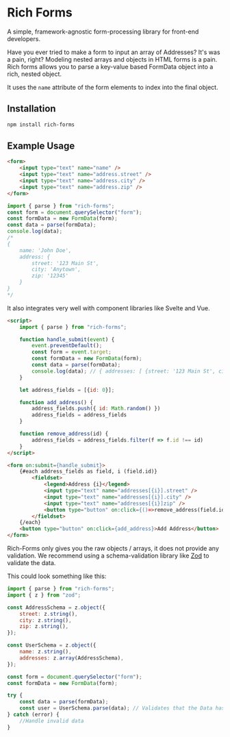 # Rich Forms

A simple, framework-agnostic form-processing library for front-end developers.

Have you ever tried to make a form to input an array of Addresses? It's was a pain, right?
Modeling nested arrays and objects in HTML forms is a pain. Rich forms allows you to parse
a key-value based FormData object into a rich, nested object.

It uses the `name` attribute of the form elements to index into the final object.


## Installation

```bash
npm install rich-forms
```

## Example Usage

```html
<form>
	<input type="text" name="name" />
	<input type="text" name="address.street" />
	<input type="text" name="address.city" />
	<input type="text" name="address.zip" />
</form>
```

```javascript
import { parse } from "rich-forms";
const form = document.querySelector("form");
const formData = new FormData(form);
const data = parse(formData);
console.log(data);
/* 
{ 
    name: 'John Doe', 
    address: { 
        street: '123 Main St', 
        city: 'Anytown', 
        zip: '12345' 
    }
}
*/
```

It also integrates very well with component libraries like Svelte and Vue.

```html
<script>
    import { parse } from "rich-forms";

    function handle_submit(event) {
        event.preventDefault();
        const form = event.target;
        const formData = new FormData(form);
        const data = parse(formData);
        console.log(data); // { addresses: [ {street: '123 Main St', city: 'Anytown', zip: '12345'}] }
    }

    let address_fields = [{id: 0}];

    function add_address() {
        address_fields.push({ id: Math.random() })
        address_fields = address_fields
    }

    function remove_address(id) {       
        address_fields = address_fields.filter(f => f.id !== id)
    }
</script>

<form on:submit={handle_submit}>
    {#each address_fields as field, i (field.id)}
        <fieldset>
            <legend>Address {i}</legend>
            <input type="text" name="addresses[{i}].street" />
            <input type="text" name="addresses[{i}].city" />
            <input type="text" name="addresses[{i}]zip" />
            <button type="button" on:click={()=>remove_address(field.id)}>Remove Address</button>
        </fieldset>
    {/each}
    <button type="button" on:click={add_address}>Add Address</button>
</form>
```

Rich-Forms only gives you the raw objects / arrays, it does not provide any validation. We recommend using
a schema-validation library like [Zod](https://www.zod.dev/) to validate the data.

This could look something like this:

```javascript
import { parse } from "rich-forms";
import { z } from "zod";

const AddressSchema = z.object({
    street: z.string(),
    city: z.string(),
    zip: z.string(),
});

const UserSchema = z.object({
    name: z.string(),
    addresses: z.array(AddressSchema),
});

const form = document.querySelector("form");
const formData = new FormData(form);

try {
    const data = parse(formData);
    const user = UserSchema.parse(data); // Validates that the Data has the correct shape. Returned object is typed.
} catch (error) {
    //Handle invalid data
}
```